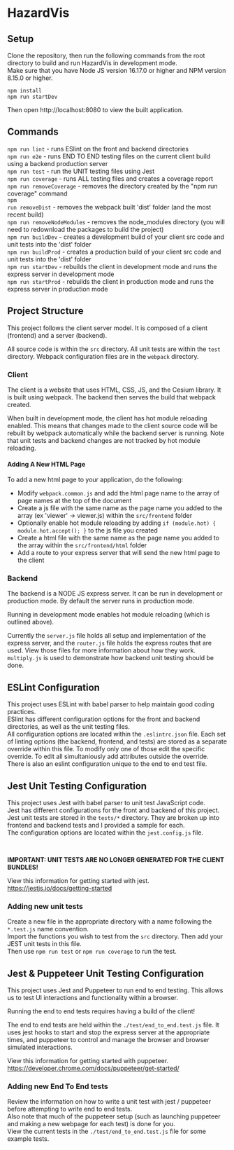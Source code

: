 # HazardVis

## Setup

Clone the repository, then run the following commands from the root directory to build and run HazardVis in development mode. </br>
Make sure that you have Node JS version 16.17.0 or higher and NPM version 8.15.0 or higher. </br>

```
npm install 
npm run startDev 
```

Then open http://localhost:8080 to view the built application. </br>

## Commands

<code>npm run lint</code> - runs ESlint on the front and backend directories </br>
<code>npm run e2e</code> - runs END TO END testing files on the current client build using a backend production server </br>
<code>npm run test</code> - run the UNIT testing files using Jest </br>
<code>npm run coverage</code> - runs ALL testing files and creates a coverage report </br>
<code>npm run removeCoverage</code> - removes the directory created by the "npm run coverage" command </br>
<code>npm run removeDist</code> - removes the webpack built 'dist' folder (and the most recent build) </br>
<code>npm run removeNodeModules</code> - removes the node_modules directory (you will need to redownload the packages to build the project) </br>
<code>npm run buildDev</code> - creates a development build of your client src code and unit tests into the 'dist' folder </br>
<code>npm run buildProd</code> - creates a production build of your client src code and unit tests into the 'dist' folder </br>
<code>npm run startDev</code> - rebuilds the client in development mode and runs the express server in development mode </br>
<code>npm run startProd</code> - rebuilds the client in production mode and runs the express server in production mode </br>

## Project Structure

This project follows the client server model. It is composed of a client (frontend) and a server (backend). </br>

All source code is within the `src` directory. All unit tests are within the `test` directory. Webpack configuration files are in the `webpack` directory. </br>

### Client

The client is a website that uses HTML, CSS, JS, and the Cesium library. It is built using webpack. The backend then serves the build that webpack created. </br>

When built in development mode, the client has hot module reloading enabled. This means that changes made to the client source code will be rebuilt by webpack automatically while the backend server is running. Note that unit tests and backend changes are not tracked by hot module reloading. </br>

#### Adding A New HTML Page

To add a new html page to your application, do the following:
 - Modify `webpack.common.js` and add the html page name to the array of page names at the top of the document
 - Create a js file with the same name as the page name you added to the array (ex 'viewer' -> viewer.js) within the `src/frontend` folder
 - Optionally enable hot module reloading by adding `if (module.hot) { module.hot.accept(); }` to the js file you created
 - Create a html file with the same name as the page name you added to the array within the `src/frontend/html` folder
 - Add a route to your express server that will send the new html page to the client

### Backend

The backend is a NODE JS express server. It can be run in development or production mode. By default the server runs in production mode. </br>

Running in development mode enables hot module reloading (which is outlined above). </br>

Currently the `server.js` file holds all setup and implementation of the express server, and the `router.js` file holds the express routes that are used. View those files for more information about how they work. `multiply.js` is used to demonstrate how backend unit testing should be done. </br> 

## ESLint Configuration

This project uses ESLint with babel parser to help maintain good coding practices. </br>
ESlint has different configuration options for the front and backend directories, as well as the unit testing files. </br>
All configuration options are located within the `.eslintrc.json` file. Each set of linting options (the backend, frontend, and tests) are stored as a separate override within this file. To modify only one of those edit the specific override. To edit all simultaniously add attributes outside the override.</br>
There is also an eslint configuration unique to the end to end test file. </br>

## Jest Unit Testing Configuration

This project uses Jest with babel parser to unit test JavaScript code. </br>
Jest has different configurations for the front and backend of this project. </br>
Jest unit tests are stored in the `tests/*` directory. They are broken up into frontend and backend tests and I provided a sample for each. </br>
The configuration options are located within the `jest.config.js` file. </br>

</br>

**IMPORTANT: UNIT TESTS ARE NO LONGER GENERATED FOR THE CLIENT BUNDLES!** </br>

View this information for getting started with jest. https://jestjs.io/docs/getting-started </br>

### Adding new unit tests

Create a new file in the appropriate directory with a name following the `*.test.js` name convention. </br>
Import the functions you wish to test from the `src` directory. Then add your JEST unit tests in this file. </br>
Then use `npm run test` or `npm run coverage` to run the test. </br>

## Jest & Puppeteer Unit Testing Configuration

This project uses Jest and Puppeteer to run end to end testing. This allows us to test UI interactions and functionality within a browser. </br>

Running the end to end tests requires having a build of the client! </br>

The end to end tests are held within the `./test/end_to_end.test.js` file. It uses jest hooks to start and stop the express server at the appropriate times, 
and puppeteer to control and manage the browser and browser simulated interactions. </br>

View this information for getting started with puppeteer. https://developer.chrome.com/docs/puppeteer/get-started/ </br>

### Adding new End To End tests

Review the information on how to write a unit test with jest / puppeteer before attempting to write end to end tests. </br>
Also note that much of the puppeteer setup (such as launching puppeteer and making a new webpage for each test) is done for you. </br>
View the current tests in the `./test/end_to_end.test.js` file for some example tests. </br>
